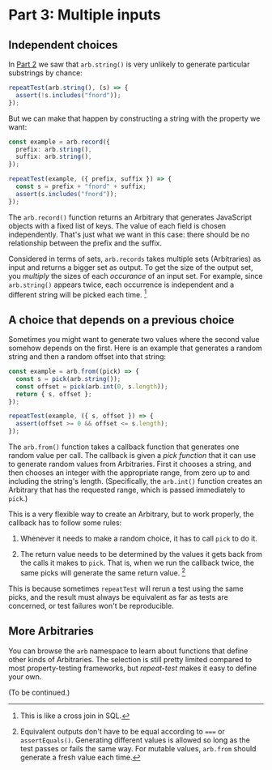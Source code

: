 # Part 3: Multiple inputs

## Independent choices

In [Part 2](./2_generating_examples.md) we saw that `arb.string()` is very
unlikely to generate particular substrings by chance:

```ts
repeatTest(arb.string(), (s) => {
  assert(!s.includes("fnord"));
});
```

But we can make that happen by constructing a string with the property we want:

```ts
const example = arb.record({
  prefix: arb.string(),
  suffix: arb.string(),
});

repeatTest(example, ({ prefix, suffix }) => {
  const s = prefix + "fnord" + suffix;
  assert(s.includes("fnord"));
});
```

The `arb.record()` function returns an Arbitrary that generates JavaScript
objects with a fixed list of keys. The value of each field is chosen
independently. That's just what we want in this case: there should be no
relationship between the prefix and the suffix.

Considered in terms of sets, `arb.records` takes multiple sets (Arbitraries) as
input and returns a bigger set as output. To get the size of the output set, you
*multiply* the sizes of each *occurance* of an input set. For example, since
`arb.string()` appears twice, each occurrence is independent and a different
string will be picked each time. [^1]

## A choice that depends on a previous choice

Sometimes you might want to generate two values where the second value somehow
depends on the first. Here is an example that generates a random string and then
a random offset into that string:

```ts
const example = arb.from((pick) => {
  const s = pick(arb.string());
  const offset = pick(arb.int(0, s.length));
  return { s, offset };
});

repeatTest(example, ({ s, offset }) => {
  assert(offset >= 0 && offset <= s.length);
});
```

The `arb.from()` function takes a callback function that generates one random
value per call. The callback is given a *pick function* that it can use to
generate random values from Arbitraries. First it chooses a string, and then
chooses an integer with the appropriate range, from zero up to and including the
string's length. (Specifically, the `arb.int()` function creates an Arbitrary
that has the requested range, which is passed immediately to `pick`.)

This is a very flexible way to create an Arbitrary, but to work properly, the
callback has to follow some rules:

1. Whenever it needs to make a random choice, it has to call `pick` to do it.

2. The return value needs to be determined by the values it gets back from the
   calls it makes to `pick`. That is, when we run the callback twice, the same
   picks will generate the same return value. [^2]

This is because sometimes `repeatTest` will rerun a test using the same picks,
and the result must always be equivalent as far as tests are concerned, or test
failures won't be reproducible. 

## More Arbitraries

You can browse the `arb` namespace to learn about functions that define other
kinds of Arbitraries. The selection is still pretty limited compared to most
property-testing frameworks, but *repeat-test* makes it easy to define your own.

(To be continued.)

[^1]: This is like a cross join in SQL.
[^2]: Equivalent outputs don't have to be equal according to `===` or
    `assertEquals()`. Generating different values is allowed so long as the test
    passes or fails the same way. For mutable values, `arb.from` should generate
    a fresh value each time.

